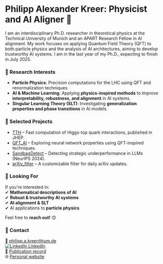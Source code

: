 # Philipp Alexander Kreer: Physicist and AI Aligner 👋

I am an interdisciplinary Ph.D. researcher in theoretical physics at the Technical University of Munich and an APART Research Fellow in AI alignment. My work focuses on applying Quantum Field Theory (QFT) to both particle physics and the analysis of AI architectures, aiming to develop trustworthy AI systems. I am in the last year of my Ph.D., expecting to finish in July 2025.

### 🔬 Research Interests  
- **Particle Physics**: Precision computations for the LHC using QFT and renormalization techniques.  
- **AI & Machine Learning**: Applying **physics-inspired methods** to improve **interpretability, robustness, and alignment** in AI systems.  
- **Singular Learning Theory (SLT)**: Investigating **generalization properties and phase transitions** in AI models.  

### 📂 Selected Projects  
- [TTH](https://github.com/p-a-kreer/TTH) – Fast computation of Higgs-top quark interactions, published in JHEP.  
- [QFT_AI](https://github.com/p-a-kreer/QFT_AI) – Exploring neural network properties using QFT-inspired techniques.  
- [SandbagDetect](https://github.com/camtice/SandbagDetect) – Detecting strategic underperformance in LLMs (NeurIPS 2024).  
- [arXiv_filter](https://github.com/p-a-kreer/arXiv_filter) – A customizable filter for daily arXiv updates.  

### 👀 Looking For  
If you're interested in:  
✔ **Mathematical descriptions of AI**  
✔ **Robust & trustworthy AI systems**  
✔ **AI alignment & SLT**  
✔ AI applications to **particle physics** 

Feel free to **reach out!** 😊  

### 📄 Contact  
📧 philipp.a.kreer@tum.de  
[![LinkedIn](https://i.stack.imgur.com/gVE0j.png) LinkedIn](https://www.linkedin.com/in/philipp-alexander-kreer-b25341208/)  
📜 [Publication record](https://philipp-alexander-kreer.github.io/img/pdf_files/Publication_list.pdf)  
🌐 [Personal website](https://philipp-alexander-kreer.github.io/)
